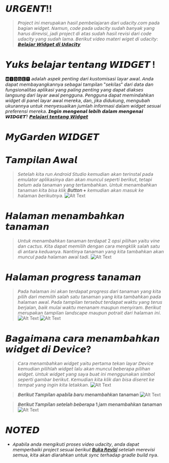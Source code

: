 # 𝙐𝙍𝙂𝙀𝙉𝙏!!
>𝘗𝘳𝘰𝘫𝘦𝘤𝘵 𝘪𝘯𝘪 𝘮𝘦𝘳𝘶𝘱𝘢𝘬𝘢𝘯 𝘩𝘢𝘴𝘪𝘭 𝘱𝘦𝘮𝘣𝘦𝘭𝘢𝘫𝘢𝘳𝘢𝘯 𝘥𝘢𝘳𝘪 𝘶𝘥𝘢𝘤𝘪𝘵𝘺.𝘤𝘰𝘮 𝘱𝘢𝘥𝘢 𝘣𝘢𝘨𝘪𝘢𝘯 𝘸𝘪𝘥𝘨𝘦𝘵. 
𝘕𝘢𝘮𝘶𝘯, 𝘤𝘰𝘥𝘦 𝘱𝘢𝘥𝘢 𝘶𝘥𝘢𝘤𝘪𝘵𝘺 𝘴𝘶𝘥𝘢𝘩 𝘣𝘢𝘯𝘺𝘢𝘬 𝘺𝘢𝘯𝘨 𝘩𝘢𝘳𝘶𝘴 𝘥𝘪𝘳𝘦𝘷𝘪𝘴𝘪, 𝘫𝘢𝘥𝘪 𝘱𝘳𝘰𝘫𝘦𝘤𝘵 𝘥𝘪 𝘢𝘵𝘢𝘴 𝘴𝘶𝘥𝘢𝘩 𝘩𝘢𝘴𝘪𝘭 𝘳𝘦𝘷𝘪𝘴𝘪 𝘥𝘢𝘳𝘪 𝘤𝘰𝘥𝘦 𝘶𝘥𝘢𝘤𝘪𝘵𝘺 𝘺𝘢𝘯𝘨 𝘴𝘶𝘥𝘢𝘩 𝘭𝘢𝘮𝘢.
𝘉𝘦𝘳𝘪𝘬𝘶𝘵 𝘷𝘪𝘥𝘦𝘰 𝘮𝘢𝘵𝘦𝘳𝘪 𝘸𝘪𝘨𝘦𝘵 𝘥𝘪 𝘶𝘥𝘢𝘤𝘪𝘵𝘺: [𝘽𝙚𝙡𝙖𝙟𝙖𝙧 𝙒𝙞𝙙𝙜𝙚𝙩 𝙙𝙞 𝙐𝙙𝙖𝙘𝙞𝙩𝙮](https://classroom.udacity.com/courses/ud855/lessons/f133dd92-8e3c-40b9-9d9d-545498638459/concepts/cc786bc3-9fae-4ac2-9760-7269368b8787)

# 𝙔𝙪𝙠𝙨 𝙗𝙚𝙡𝙖𝙟𝙖𝙧 𝙩𝙚𝙣𝙩𝙖𝙣𝙜 𝙒𝙄𝘿𝙂𝙀𝙏 !
🆆🅸🅳🅶🅴🆃 𝘢𝘥𝘢𝘭𝘢𝘩 𝘢𝘴𝘱𝘦𝘬 𝘱𝘦𝘯𝘵𝘪𝘯𝘨 𝘥𝘢𝘳𝘪 𝘬𝘶𝘴𝘵𝘰𝘮𝘪𝘴𝘢𝘴𝘪 𝘭𝘢𝘺𝘢𝘳 𝘢𝘸𝘢𝘭. 𝘈𝘯𝘥𝘢 𝘥𝘢𝘱𝘢𝘵 𝘮𝘦𝘮𝘣𝘢𝘺𝘢𝘯𝘨𝘬𝘢𝘯𝘯𝘺𝘢 𝘴𝘦𝘣𝘢𝘨𝘢𝘪 𝘵𝘢𝘮𝘱𝘪𝘭𝘢𝘯 "𝘴𝘦𝘬𝘪𝘭𝘢𝘴" 𝘥𝘢𝘳𝘪 𝘥𝘢𝘵𝘢 𝘥𝘢𝘯 𝘧𝘶𝘯𝘨𝘴𝘪𝘰𝘯𝘢𝘭𝘪𝘵𝘢𝘴 𝘢𝘱𝘭𝘪𝘬𝘢𝘴𝘪 𝘺𝘢𝘯𝘨 𝘱𝘢𝘭𝘪𝘯𝘨 𝘱𝘦𝘯𝘵𝘪𝘯𝘨 𝘺𝘢𝘯𝘨 𝘥𝘢𝘱𝘢𝘵 𝘥𝘪𝘢𝘬𝘴𝘦𝘴 𝘭𝘢𝘯𝘨𝘴𝘶𝘯𝘨 𝘥𝘢𝘳𝘪 𝘭𝘢𝘺𝘢𝘳 𝘢𝘸𝘢𝘭 𝘱𝘦𝘯𝘨𝘨𝘶𝘯𝘢. 𝘗𝘦𝘯𝘨𝘨𝘶𝘯𝘢 𝘥𝘢𝘱𝘢𝘵 𝘮𝘦𝘮𝘪𝘯𝘥𝘢𝘩𝘬𝘢𝘯 𝘸𝘪𝘥𝘨𝘦𝘵 𝘥𝘪 𝘱𝘢𝘯𝘦𝘭 𝘭𝘢𝘺𝘢𝘳 𝘢𝘸𝘢𝘭 𝘮𝘦𝘳𝘦𝘬𝘢, 𝘥𝘢𝘯, 𝘫𝘪𝘬𝘢 𝘥𝘪𝘥𝘶𝘬𝘶𝘯𝘨, 𝘮𝘦𝘯𝘨𝘶𝘣𝘢𝘩 𝘶𝘬𝘶𝘳𝘢𝘯𝘯𝘺𝘢 𝘶𝘯𝘵𝘶𝘬 𝘮𝘦𝘯𝘺𝘦𝘴𝘶𝘢𝘪𝘬𝘢𝘯 𝘫𝘶𝘮𝘭𝘢𝘩 𝘪𝘯𝘧𝘰𝘳𝘮𝘢𝘴𝘪 𝘥𝘢𝘭𝘢𝘮 𝘸𝘪𝘥𝘨𝘦𝘵 𝘴𝘦𝘴𝘶𝘢𝘪 𝘱𝘳𝘦𝘧𝘦𝘳𝘦𝘯𝘴𝘪 𝘮𝘦𝘳𝘦𝘬𝘢.
𝙄𝙣𝙜𝙞𝙣 𝙢𝙚𝙣𝙜𝙚𝙣𝙖𝙡 𝙡𝙚𝙗𝙞𝙝 𝙙𝙖𝙡𝙖𝙢 𝙢𝙚𝙣𝙜𝙚𝙣𝙖𝙞 𝙒𝙄𝘿𝙂𝙀𝙏?
[𝙋𝙚𝙡𝙖𝙟𝙖𝙧𝙞 𝙩𝙚𝙣𝙩𝙖𝙣𝙜 𝙒𝙞𝙙𝙜𝙚𝙩](https://developer.android.com/guide/topics/appwidgets/overview)

# 𝙈𝙮𝙂𝙖𝙧𝙙𝙚𝙣 𝙒𝙄𝘿𝙂𝙀𝙏 
# 𝙏𝙖𝙢𝙥𝙞𝙡𝙖𝙣 𝘼𝙬𝙖𝙡 
>𝘚𝘦𝘵𝘦𝘭𝘢𝘩 𝘬𝘪𝘵𝘢 𝘳𝘶𝘯 𝘈𝘯𝘥𝘳𝘰𝘪𝘥 𝘚𝘵𝘶𝘥𝘪𝘰 𝘬𝘦𝘮𝘶𝘥𝘪𝘢𝘯 𝘢𝘬𝘢𝘯 𝘵𝘦𝘳𝘪𝘯𝘴𝘵𝘢𝘭 𝘱𝘢𝘥𝘢 𝘦𝘮𝘶𝘭𝘢𝘵𝘰𝘳 𝘢𝘱𝘭𝘪𝘬𝘢𝘴𝘪𝘯𝘺𝘢 𝘥𝘢𝘯 𝘢𝘬𝘢𝘯 𝘮𝘶𝘯𝘤𝘶𝘭 𝘴𝘦𝘱𝘦𝘳𝘵𝘪 𝘣𝘦𝘳𝘪𝘬𝘶𝘵, 𝘵𝘦𝘵𝘢𝘱𝘪 𝘣𝘦𝘭𝘶𝘮 𝘢𝘥𝘢 𝘵𝘢𝘯𝘢𝘮𝘢𝘯 𝘺𝘢𝘯𝘨 𝘵𝘦𝘳𝘵𝘢𝘮𝘣𝘢𝘩𝘬𝘢𝘯. 𝘜𝘯𝘵𝘶𝘬 𝘮𝘦𝘯𝘢𝘮𝘣𝘢𝘩𝘬𝘢𝘯 𝘵𝘢𝘯𝘢𝘮𝘢𝘯 𝘬𝘪𝘵𝘢 𝘣𝘪𝘴𝘢 𝘬𝘭𝘪𝘬 **𝘉𝘶𝘵𝘵𝘰𝘯 +** 𝘬𝘦𝘮𝘶𝘥𝘪𝘢𝘯 𝘢𝘬𝘢𝘯 𝘮𝘢𝘴𝘶𝘬 𝘬𝘦 𝘩𝘢𝘭𝘢𝘮𝘢𝘯 𝘣𝘦𝘳𝘪𝘬𝘶𝘵𝘯𝘺𝘢. 
![Alt Text](Screenshots/4.jpg)

# 𝙃𝙖𝙡𝙖𝙢𝙖𝙣 𝙢𝙚𝙣𝙖𝙢𝙗𝙖𝙝𝙠𝙖𝙣 𝙩𝙖𝙣𝙖𝙢𝙖𝙣
>𝘜𝘯𝘵𝘶𝘬 𝘮𝘦𝘯𝘢𝘮𝘣𝘢𝘩𝘬𝘢𝘯 𝘵𝘢𝘯𝘢𝘮𝘢𝘯 𝘵𝘦𝘳𝘥𝘢𝘱𝘢𝘵 2 𝘰𝘱𝘴𝘪 𝘱𝘪𝘭𝘪𝘩𝘢𝘯 𝘺𝘢𝘪𝘵𝘶 𝘷𝘪𝘯𝘦 𝘥𝘢𝘯 𝘤𝘢𝘤𝘵𝘶𝘴. 𝘒𝘪𝘵𝘢 𝘥𝘢𝘱𝘢𝘵 𝘮𝘦𝘮𝘪𝘭𝘪𝘩 𝘥𝘦𝘯𝘨𝘢𝘯 𝘤𝘢𝘳𝘢 𝘮𝘦𝘯𝘨𝘬𝘭𝘪𝘬 𝘴𝘢𝘭𝘢𝘩 𝘴𝘢𝘵𝘶 𝘥𝘪 𝘢𝘯𝘵𝘢𝘳𝘢 𝘬𝘦𝘥𝘶𝘢𝘯𝘺𝘢. 𝘕𝘢𝘯𝘵𝘪𝘯𝘺𝘢 𝘵𝘢𝘯𝘢𝘮𝘢𝘯 𝘺𝘢𝘯𝘨 𝘬𝘪𝘵𝘢 𝘵𝘢𝘮𝘣𝘢𝘩𝘬𝘢𝘯 𝘢𝘬𝘢𝘯 𝘮𝘶𝘯𝘤𝘶𝘭 𝘱𝘢𝘥𝘢 𝘩𝘢𝘭𝘢𝘮𝘢𝘯 𝘢𝘸𝘢𝘭 𝘵𝘢𝘥𝘪.
![Alt Text](Screenshots/3.jpg)

# 𝙃𝙖𝙡𝙖𝙢𝙖𝙣 𝙥𝙧𝙤𝙜𝙧𝙚𝙨𝙨 𝙩𝙖𝙣𝙖𝙢𝙖𝙣
>𝘗𝘢𝘥𝘢 𝘩𝘢𝘭𝘢𝘮𝘢𝘯 𝘪𝘯𝘪 𝘢𝘬𝘢𝘯 𝘵𝘦𝘳𝘥𝘢𝘱𝘢𝘵 𝘱𝘳𝘰𝘨𝘳𝘦𝘴𝘴 𝘥𝘢𝘳𝘪 𝘵𝘢𝘯𝘢𝘮𝘢𝘯 𝘺𝘢𝘯𝘨 𝘬𝘪𝘵𝘢 𝘱𝘪𝘭𝘪𝘩 𝘥𝘢𝘳𝘪 𝘮𝘦𝘮𝘪𝘭𝘪𝘩 𝘴𝘢𝘭𝘢𝘩 𝘴𝘢𝘵𝘶 𝘵𝘢𝘯𝘢𝘮𝘢𝘯 𝘺𝘢𝘯𝘨 𝘬𝘪𝘵𝘢 𝘵𝘢𝘮𝘣𝘢𝘩𝘬𝘢𝘯 𝘱𝘢𝘥𝘢 𝘩𝘢𝘭𝘢𝘮𝘢𝘯 𝘢𝘸𝘢𝘭. 𝘗𝘢𝘥𝘢 𝘵𝘢𝘮𝘱𝘪𝘭𝘢𝘯 𝘵𝘦𝘳𝘴𝘦𝘣𝘶𝘵 𝘵𝘦𝘳𝘥𝘢𝘱𝘢𝘵 𝘸𝘢𝘬𝘵𝘶 𝘺𝘢𝘯𝘨 𝘵𝘦𝘳𝘶𝘴 𝘣𝘦𝘳𝘫𝘢𝘭𝘢𝘯, 𝘣𝘢𝘪𝘬 𝘮𝘶𝘭𝘢𝘪 𝘸𝘢𝘬𝘵𝘶 𝘮𝘦𝘯𝘢𝘯𝘢𝘮 𝘮𝘢𝘶𝘱𝘶𝘯 𝘮𝘦𝘯𝘺𝘪𝘳𝘢𝘮. 𝘉𝘦𝘳𝘪𝘬𝘶𝘵 𝘮𝘦𝘳𝘶𝘱𝘢𝘬𝘢𝘯 𝘵𝘢𝘮𝘱𝘪𝘭𝘢𝘯 𝘭𝘢𝘯𝘥𝘴𝘤𝘢𝘱𝘦 𝘮𝘢𝘶𝘱𝘶𝘯 𝘱𝘰𝘵𝘳𝘢𝘪𝘵 𝘥𝘢𝘳𝘪 𝘩𝘢𝘭𝘢𝘮𝘢𝘯 𝘪𝘯𝘪.
![Alt Text](Screenshots/5.jpg)
![Alt Text](Screenshots/6.jpg)

# 𝘽𝙖𝙜𝙖𝙞𝙢𝙖𝙣𝙖 𝙘𝙖𝙧𝙖 𝙢𝙚𝙣𝙖𝙢𝙗𝙖𝙝𝙠𝙖𝙣 𝙬𝙞𝙙𝙜𝙚𝙩 𝙙𝙞 𝘿𝙚𝙫𝙞𝙘𝙚?
>𝘊𝘢𝘳𝘢 𝘮𝘦𝘯𝘢𝘮𝘣𝘢𝘩𝘬𝘢𝘯 𝘸𝘪𝘥𝘨𝘦𝘵 𝘺𝘢𝘪𝘵𝘶 𝘱𝘦𝘳𝘵𝘢𝘮𝘢 𝘵𝘦𝘬𝘢𝘯 𝘭𝘢𝘺𝘢𝘳 𝘋𝘦𝘷𝘪𝘤𝘦 𝘬𝘦𝘮𝘶𝘥𝘪𝘢𝘯 𝘱𝘪𝘭𝘪𝘩𝘭𝘢𝘩 𝘸𝘪𝘥𝘨𝘦𝘵 𝘭𝘢𝘭𝘶 𝘢𝘬𝘢𝘯 𝘮𝘶𝘯𝘤𝘶𝘭 𝘣𝘦𝘣𝘦𝘳𝘢𝘱𝘢 𝘱𝘪𝘭𝘪𝘩𝘢𝘯 𝘸𝘪𝘥𝘨𝘦𝘵. 𝘜𝘯𝘵𝘶𝘬 𝘸𝘪𝘥𝘨𝘦𝘵 𝘺𝘢𝘯𝘨 𝘴𝘢𝘺𝘢 𝘣𝘶𝘢𝘵 𝘪𝘯𝘪 𝘮𝘦𝘯𝘨𝘨𝘶𝘯𝘢𝘬𝘢𝘯 𝘴𝘪𝘮𝘣𝘰𝘭 𝘴𝘦𝘱𝘦𝘳𝘵𝘪 𝘨𝘢𝘮𝘣𝘢𝘳 𝘣𝘦𝘳𝘪𝘬𝘶𝘵. 𝘒𝘦𝘮𝘶𝘥𝘪𝘢𝘯 𝘬𝘪𝘵𝘢 𝘬𝘭𝘪𝘬 𝘥𝘢𝘯 𝘣𝘪𝘴𝘢 𝘥𝘪𝘴𝘦𝘳𝘦𝘵 𝘬𝘦 𝘵𝘦𝘮𝘱𝘢𝘵 𝘺𝘢𝘯𝘨 𝘪𝘯𝘨𝘪𝘯 𝘬𝘪𝘵𝘢 𝘭𝘦𝘵𝘢𝘬𝘬𝘢𝘯.
![Alt Text](Screenshots/1.jpg)

>**𝘉𝘦𝘳𝘪𝘬𝘶𝘵 𝘛𝘢𝘮𝘱𝘪𝘭𝘢𝘯 𝘢𝘱𝘢𝘣𝘪𝘭𝘢 𝘣𝘢𝘳𝘶 𝘮𝘦𝘯𝘢𝘮𝘣𝘢𝘩𝘬𝘢𝘯 𝘵𝘢𝘯𝘢𝘮𝘢𝘯**
![Alt Text](Screenshots/7.jpg)

>**𝘉𝘦𝘳𝘪𝘬𝘶𝘵 𝘛𝘢𝘮𝘱𝘪𝘭𝘢𝘯 𝘴𝘦𝘵𝘦𝘭𝘢𝘩 𝘣𝘦𝘣𝘦𝘳𝘢𝘱𝘢 1 𝘫𝘢𝘮 𝘮𝘦𝘯𝘢𝘮𝘣𝘢𝘩𝘬𝘢𝘯 𝘵𝘢𝘯𝘢𝘮𝘢𝘯**
![Alt Text](Screenshots/2.jpg) 

# 𝙉𝙊𝙏𝙀𝘿
- 𝘈𝘱𝘢𝘣𝘪𝘭𝘢 𝘢𝘯𝘥𝘢 𝘮𝘦𝘯𝘨𝘪𝘬𝘶𝘵𝘪 𝘱𝘳𝘰𝘴𝘦𝘴 𝘷𝘪𝘥𝘦𝘰 𝘶𝘥𝘢𝘤𝘪𝘵𝘺, 𝘢𝘯𝘥𝘢 𝘥𝘢𝘱𝘢𝘵 𝘮𝘦𝘮𝘱𝘦𝘳𝘣𝘢𝘪𝘬𝘪 𝘱𝘳𝘰𝘫𝘦𝘤𝘵 𝘴𝘦𝘴𝘶𝘢𝘪 𝘣𝘦𝘳𝘪𝘬𝘶𝘵 [**𝘉𝘶𝘬𝘢 𝘙𝘦𝘷𝘪𝘴𝘪**](𝘩𝘵𝘵𝘱𝘴://𝘨𝘪𝘵𝘩𝘶𝘣.𝘤𝘰𝘮/𝘶𝘥𝘢𝘤𝘪𝘵𝘺/𝘈𝘥𝘷𝘢𝘯𝘤𝘦𝘥𝘈𝘯𝘥𝘳𝘰𝘪𝘥_𝘔𝘺𝘎𝘢𝘳𝘥𝘦𝘯/𝘱𝘶𝘭𝘭/21/𝘧𝘪𝘭𝘦𝘴)
𝘴𝘦𝘵𝘦𝘭𝘢𝘩 𝘮𝘦𝘳𝘦𝘷𝘪𝘴𝘪 𝘴𝘦𝘮𝘶𝘢, 𝘬𝘪𝘵𝘢 𝘢𝘬𝘢𝘯 𝘥𝘪𝘢𝘳𝘢𝘩𝘬𝘢𝘯 𝘶𝘯𝘵𝘶𝘬 𝘴𝘺𝘯𝘤 𝘵𝘦𝘳𝘩𝘢𝘥𝘢𝘱 𝘨𝘳𝘢𝘥𝘭𝘦 𝘣𝘶𝘪𝘭𝘥 𝘯𝘺𝘢.

